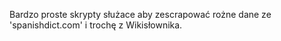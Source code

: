 Bardzo proste skrypty służace aby zescrapować rożne dane ze 'spanishdict.com' i trochę z Wikisłownika.
